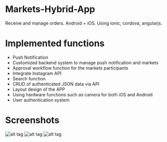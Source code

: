 # Markets-Hybrid-App
Receive and manage orders. Android + iOS. Using ionic, cordova, angularjs.

# Implemented functions
- Push Notification
- Customized backend system to manage push notification and markets
- Approval workflow function for the markets participants
- Integrate Instagram API
- Search function
- CRUD of authenticated JSON data via API
- Layout design of the APP
- Using hardware functions such as camera for both iOS and Android
- User authentication system

# Screenshots
![alt tag](https://raw.githubusercontent.com/alexcywu/Markets-Hybrid-App/master/assets/IMG_7709.jpg)
![alt tag](https://raw.githubusercontent.com/alexcywu/Markets-Hybrid-App/master/assets/IMG_7710.jpg)
![alt tag](https://raw.githubusercontent.com/alexcywu/Markets-Hybrid-App/master/assets/IMG_7711.jpg)
